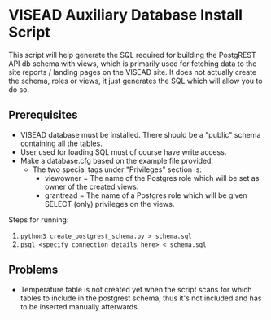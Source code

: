 # VISEAD Auxiliary Database Install Script

This script will help generate the SQL required for building the PostgREST API db schema with views, which is primarily used for fetching data to the site reports / landing pages on the VISEAD site.
It does not actually create the schema, roles or views, it just generates the SQL which will allow you to do so.

## Prerequisites

* VISEAD database must be installed. There should be a "public" schema containing all the tables.
* User used for loading SQL must of course have write access.
* Make a database.cfg based on the example file provided.
  * The two special tags under "Privileges" section is:
    * viewowner = The name of the Postgres role which will be set as owner of the created views.
    * grantread = The name of a Postgres role which will be given SELECT (only) privileges on the views.


Steps for running:

1. `python3 create_postgrest_schema.py > schema.sql`
2. `psql <specify connection details here> < schema.sql`


## Problems
* Temperature table is not created yet when the script scans for which tables to include in the postgrest schema, thus it's not included and has to be inserted manually afterwards.